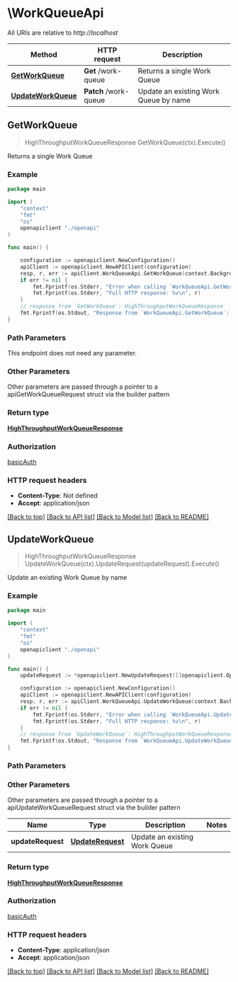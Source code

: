 # \WorkQueueApi

All URIs are relative to *http://localhost*

Method | HTTP request | Description
------------- | ------------- | -------------
[**GetWorkQueue**](WorkQueueApi.md#GetWorkQueue) | **Get** /work-queue | Returns a single Work Queue
[**UpdateWorkQueue**](WorkQueueApi.md#UpdateWorkQueue) | **Patch** /work-queue | Update an existing Work Queue by name



## GetWorkQueue

> HighThroughputWorkQueueResponse GetWorkQueue(ctx).Execute()

Returns a single Work Queue

### Example

```go
package main

import (
    "context"
    "fmt"
    "os"
    openapiclient "./openapi"
)

func main() {

    configuration := openapiclient.NewConfiguration()
    apiClient := openapiclient.NewAPIClient(configuration)
    resp, r, err := apiClient.WorkQueueApi.GetWorkQueue(context.Background()).Execute()
    if err != nil {
        fmt.Fprintf(os.Stderr, "Error when calling `WorkQueueApi.GetWorkQueue``: %v\n", err)
        fmt.Fprintf(os.Stderr, "Full HTTP response: %v\n", r)
    }
    // response from `GetWorkQueue`: HighThroughputWorkQueueResponse
    fmt.Fprintf(os.Stdout, "Response from `WorkQueueApi.GetWorkQueue`: %v\n", resp)
}
```

### Path Parameters

This endpoint does not need any parameter.

### Other Parameters

Other parameters are passed through a pointer to a apiGetWorkQueueRequest struct via the builder pattern


### Return type

[**HighThroughputWorkQueueResponse**](HighThroughputWorkQueueResponse.md)

### Authorization

[basicAuth](../README.md#basicAuth)

### HTTP request headers

- **Content-Type**: Not defined
- **Accept**: application/json

[[Back to top]](#) [[Back to API list]](../README.md#documentation-for-api-endpoints)
[[Back to Model list]](../README.md#documentation-for-models)
[[Back to README]](../README.md)


## UpdateWorkQueue

> HighThroughputWorkQueueResponse UpdateWorkQueue(ctx).UpdateRequest(updateRequest).Execute()

Update an existing Work Queue by name

### Example

```go
package main

import (
    "context"
    "fmt"
    "os"
    openapiclient "./openapi"
)

func main() {
    updateRequest := *openapiclient.NewUpdateRequest([]openapiclient.Operation{*openapiclient.NewOperation(openapiclient.EnumOperation("add"), "Path_example")}) // UpdateRequest | Update an existing Work Queue

    configuration := openapiclient.NewConfiguration()
    apiClient := openapiclient.NewAPIClient(configuration)
    resp, r, err := apiClient.WorkQueueApi.UpdateWorkQueue(context.Background()).UpdateRequest(updateRequest).Execute()
    if err != nil {
        fmt.Fprintf(os.Stderr, "Error when calling `WorkQueueApi.UpdateWorkQueue``: %v\n", err)
        fmt.Fprintf(os.Stderr, "Full HTTP response: %v\n", r)
    }
    // response from `UpdateWorkQueue`: HighThroughputWorkQueueResponse
    fmt.Fprintf(os.Stdout, "Response from `WorkQueueApi.UpdateWorkQueue`: %v\n", resp)
}
```

### Path Parameters



### Other Parameters

Other parameters are passed through a pointer to a apiUpdateWorkQueueRequest struct via the builder pattern


Name | Type | Description  | Notes
------------- | ------------- | ------------- | -------------
 **updateRequest** | [**UpdateRequest**](UpdateRequest.md) | Update an existing Work Queue | 

### Return type

[**HighThroughputWorkQueueResponse**](HighThroughputWorkQueueResponse.md)

### Authorization

[basicAuth](../README.md#basicAuth)

### HTTP request headers

- **Content-Type**: application/json
- **Accept**: application/json

[[Back to top]](#) [[Back to API list]](../README.md#documentation-for-api-endpoints)
[[Back to Model list]](../README.md#documentation-for-models)
[[Back to README]](../README.md)

